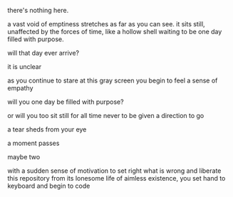 there's nothing here.












a vast void of emptiness stretches as far as you can see. it sits still, unaffected by the forces of time, like a hollow shell waiting to be one day filled with purpose. 







will that day ever arrive? 

it is unclear 










as you continue to stare at this gray screen you begin to feel a sense of empathy











will you one day be filled with purpose?

or will you too sit still for all time never to be given a direction to go












a tear sheds from your eye









a moment passes

maybe two








with a sudden sense of motivation to set right what is wrong and liberate this repository from its lonesome life of aimless existence, you set hand to keyboard and begin to code
